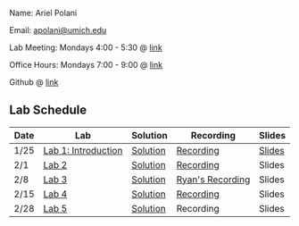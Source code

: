 Name: Ariel Polani

Email: [apolani@umich.edu](mailto:apolani@umich.edu)

Lab Meeting: Mondays 4:00 - 5:30 @ [link](https://umich.zoom.us/j/91880717088?pwd=N2k1S0M2S3c1NkFyMVhYcGh2aTJzUT09)

Office Hours: Mondays 7:00 - 9:00 @ [link](https://umich.zoom.us/j/91880717088?pwd=N2k1S0M2S3c1NkFyMVhYcGh2aTJzUT09)

Github @ [link](https://github.com/Ariel-Polani/STATS306_W21)

## Lab Schedule

| Date | Lab | Solution | Recording | Slides |
| ------------- | ------------- | ------------- | ------------- | ------------- |
| 1/25 | [Lab 1: Introduction](https://github.com/Ariel-Polani/STATS306_W21/blob/main/Lab01_AP.ipynb) | [Solution](https://github.com/Ariel-Polani/STATS306_W21/blob/main/Lab01_AP_Solutions.ipynb) | [Recording](https://drive.google.com/file/d/1iqdBvicmAjQdyBLDr538jEjnprYwTBbY/view?usp=sharing) | [Slides](https://docs.google.com/presentation/d/1zQe1CdOWJ6loHgGw2t5jLzaEiOMrz4oOABc2uDtE2Yw/edit?usp=sharing)|
| 2/1 | [Lab 2](https://github.com/Ariel-Polani/STATS306_W21/blob/main/lab2.ipynb) | [Solution](https://github.com/Ariel-Polani/STATS306_W21/blob/main/lab2_solutions.ipynb) | [Recording](https://drive.google.com/file/d/11pBuJa9Sic7iPMF1PGL1fZPKaZf2IzGI/view?usp=sharing) | Slides |
| 2/8 | [Lab 3](https://github.com/Ariel-Polani/STATS306_W21/blob/main/lab3_no_solutions.ipynb) | [Solution](https://github.com/Ariel-Polani/STATS306_W21/blob/main/Lab3_solutions.ipynb) | [Ryan's Recording](https://umich.app.box.com/s/sj376okeyvvqbs4htjtp3i48dj3avnqv/file/774473876613) | Slides |
| 2/15 | [Lab 4](https://github.com/Ariel-Polani/STATS306_W21/blob/main/Lab%204%20No%20Solutions.ipynb) | [Solution](https://github.com/Ariel-Polani/STATS306_W21/blob/main/Lab%204%20Solutions.ipynb) | [Recording](https://drive.google.com/file/d/1WRiBexqQ4AhjYySzyTODd8sMWX-Qdnzq/view?usp=sharing) | Slides |
| 2/28 | [Lab 5](https://github.com/Ariel-Polani/STATS306_W21/blob/main/306_lab5_no_solutions.ipynb) | [Solution](https://github.com/Ariel-Polani/STATS306_W21/blob/main/306_lab5_solutions.ipynb) | Recording | Slides |



